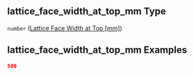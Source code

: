 ## lattice_face_width_at_top_mm Type

`number` ([Lattice Face Width at Top \[mm\]](iea43_wra_data_model-properties-measurement-location-measurement-location-properties-mast-properties-properties-mast-section-geometry-mast-section-geometry-properties-lattice-face-width-at-top-mm.md))

## lattice_face_width_at_top_mm Examples

```json
500
```
